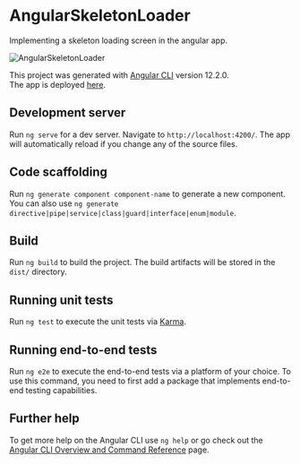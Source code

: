 # AngularSkeletonLoader
Implementing a skeleton loading screen in the angular app.

![AngularSkeletonLoader](https://user-images.githubusercontent.com/62542434/129570304-0815d34c-d583-4ffa-8fd0-b7924505cde5.gif)

This project was generated with [Angular CLI](https://github.com/angular/angular-cli) version 12.2.0.\
The app is deployed [here](https://practical-tesla-130595.netlify.app/).

## Development server

Run `ng serve` for a dev server. Navigate to `http://localhost:4200/`. The app will automatically reload if you change any of the source files.

## Code scaffolding

Run `ng generate component component-name` to generate a new component. You can also use `ng generate directive|pipe|service|class|guard|interface|enum|module`.

## Build

Run `ng build` to build the project. The build artifacts will be stored in the `dist/` directory.

## Running unit tests

Run `ng test` to execute the unit tests via [Karma](https://karma-runner.github.io).

## Running end-to-end tests

Run `ng e2e` to execute the end-to-end tests via a platform of your choice. To use this command, you need to first add a package that implements end-to-end testing capabilities.

## Further help

To get more help on the Angular CLI use `ng help` or go check out the [Angular CLI Overview and Command Reference](https://angular.io/cli) page.
